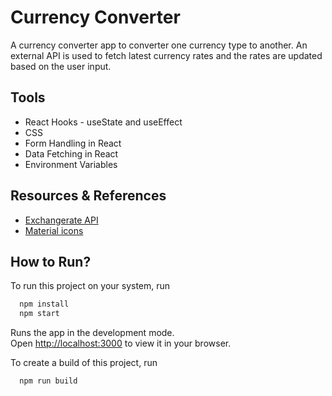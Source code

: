 # Currency Converter

A currency converter app to converter one currency type to another. An external API is used to fetch latest currency rates and the rates are updated based on the user input.

## Tools

- React Hooks - useState and useEffect
- CSS
- Form Handling in React
- Data Fetching in React
- Environment Variables

## Resources & References

- [Exchangerate API](https://app.exchangerate-api.com/dashboard)
- [Material icons](https://mui.com/components/material-icons/?query=arrow&theme=Rounded)

## How to Run?

To run this project on your system, run

```bash
  npm install
  npm start
```
Runs the app in the development mode.\
Open [http://localhost:3000](http://localhost:3000) to view it in your browser.

To create a build of this project, run

```bash
  npm run build
```
